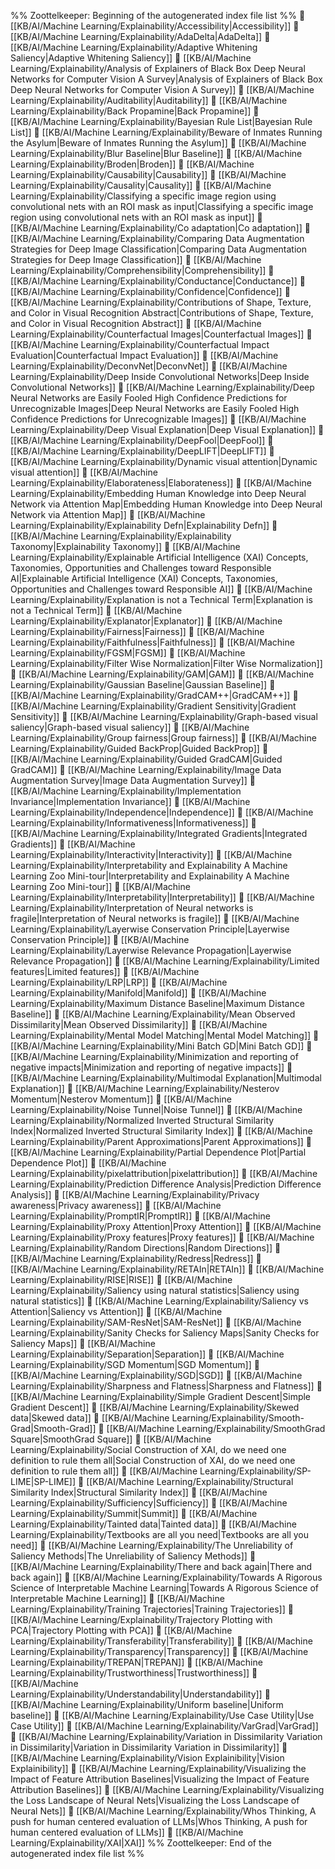 %% Zoottelkeeper: Beginning of the autogenerated index file list  %%
📄 [[KB/AI/Machine Learning/Explainability/Accessibility|Accessibility]]
📄 [[KB/AI/Machine Learning/Explainability/AdaDelta|AdaDelta]]
📄 [[KB/AI/Machine Learning/Explainability/Adaptive Whitening Saliency|Adaptive Whitening Saliency]]
📄 [[KB/AI/Machine Learning/Explainability/Analysis of Explainers of Black Box Deep Neural Networks for Computer Vision A Survey|Analysis of Explainers of Black Box Deep Neural Networks for Computer Vision A Survey]]
📄 [[KB/AI/Machine Learning/Explainability/Auditability|Auditability]]
📄 [[KB/AI/Machine Learning/Explainability/Back Propamine|Back Propamine]]
📄 [[KB/AI/Machine Learning/Explainability/Bayesian Rule List|Bayesian Rule List]]
📄 [[KB/AI/Machine Learning/Explainability/Beware of Inmates Running the Asylum|Beware of Inmates Running the Asylum]]
📄 [[KB/AI/Machine Learning/Explainability/Blur Baseline|Blur Baseline]]
📄 [[KB/AI/Machine Learning/Explainability/Broden|Broden]]
📄 [[KB/AI/Machine Learning/Explainability/Causability|Causability]]
📄 [[KB/AI/Machine Learning/Explainability/Causality|Causality]]
📄 [[KB/AI/Machine Learning/Explainability/Classifying a specific image region using convolutional nets with an ROI mask as input|Classifying a specific image region using convolutional nets with an ROI mask as input]]
📄 [[KB/AI/Machine Learning/Explainability/Co adaptation|Co adaptation]]
📄 [[KB/AI/Machine Learning/Explainability/Comparing Data Augmentation Strategies for Deep Image Classification|Comparing Data Augmentation Strategies for Deep Image Classification]]
📄 [[KB/AI/Machine Learning/Explainability/Comprehensibility|Comprehensibility]]
📄 [[KB/AI/Machine Learning/Explainability/Conductance|Conductance]]
📄 [[KB/AI/Machine Learning/Explainability/Confidence|Confidence]]
📄 [[KB/AI/Machine Learning/Explainability/Contributions of Shape, Texture, and Color in Visual Recognition Abstract|Contributions of Shape, Texture, and Color in Visual Recognition Abstract]]
📄 [[KB/AI/Machine Learning/Explainability/Counterfactual Images|Counterfactual Images]]
📄 [[KB/AI/Machine Learning/Explainability/Counterfactual Impact Evaluation|Counterfactual Impact Evaluation]]
📄 [[KB/AI/Machine Learning/Explainability/DeconvNet|DeconvNet]]
📄 [[KB/AI/Machine Learning/Explainability/Deep Inside Convolutional Networks|Deep Inside Convolutional Networks]]
📄 [[KB/AI/Machine Learning/Explainability/Deep Neural Networks are Easily Fooled High Confidence Predictions for Unrecognizable Images|Deep Neural Networks are Easily Fooled High Confidence Predictions for Unrecognizable Images]]
📄 [[KB/AI/Machine Learning/Explainability/Deep Visual Explanation|Deep Visual Explanation]]
📄 [[KB/AI/Machine Learning/Explainability/DeepFool|DeepFool]]
📄 [[KB/AI/Machine Learning/Explainability/DeepLIFT|DeepLIFT]]
📄 [[KB/AI/Machine Learning/Explainability/Dynamic visual attention|Dynamic visual attention]]
📄 [[KB/AI/Machine Learning/Explainability/Elaborateness|Elaborateness]]
📄 [[KB/AI/Machine Learning/Explainability/Embedding Human Knowledge into Deep Neural Network via Attention Map|Embedding Human Knowledge into Deep Neural Network via Attention Map]]
📄 [[KB/AI/Machine Learning/Explainability/Explainability Defn|Explainability Defn]]
📄 [[KB/AI/Machine Learning/Explainability/Explainability Taxonomy|Explainability Taxonomy]]
📄 [[KB/AI/Machine Learning/Explainability/Explainable Artificial Intelligence (XAI) Concepts, Taxonomies, Opportunities and Challenges toward Responsible AI|Explainable Artificial Intelligence (XAI) Concepts, Taxonomies, Opportunities and Challenges toward Responsible AI]]
📄 [[KB/AI/Machine Learning/Explainability/Explanation is not a Technical Term|Explanation is not a Technical Term]]
📄 [[KB/AI/Machine Learning/Explainability/Explanator|Explanator]]
📄 [[KB/AI/Machine Learning/Explainability/Fairness|Fairness]]
📄 [[KB/AI/Machine Learning/Explainability/Faithfulness|Faithfulness]]
📄 [[KB/AI/Machine Learning/Explainability/FGSM|FGSM]]
📄 [[KB/AI/Machine Learning/Explainability/Filter Wise Normalization|Filter Wise Normalization]]
📄 [[KB/AI/Machine Learning/Explainability/GAM|GAM]]
📄 [[KB/AI/Machine Learning/Explainability/Gaussian Baseline|Gaussian Baseline]]
📄 [[KB/AI/Machine Learning/Explainability/GradCAM++|GradCAM++]]
📄 [[KB/AI/Machine Learning/Explainability/Gradient Sensitivity|Gradient Sensitivity]]
📄 [[KB/AI/Machine Learning/Explainability/Graph-based visual saliency|Graph-based visual saliency]]
📄 [[KB/AI/Machine Learning/Explainability/Group fairness|Group fairness]]
📄 [[KB/AI/Machine Learning/Explainability/Guided BackProp|Guided BackProp]]
📄 [[KB/AI/Machine Learning/Explainability/Guided GradCAM|Guided GradCAM]]
📄 [[KB/AI/Machine Learning/Explainability/Image Data Augmentation Survey|Image Data Augmentation Survey]]
📄 [[KB/AI/Machine Learning/Explainability/Implementation Invariance|Implementation Invariance]]
📄 [[KB/AI/Machine Learning/Explainability/Independence|Independence]]
📄 [[KB/AI/Machine Learning/Explainability/Informativeness|Informativeness]]
📄 [[KB/AI/Machine Learning/Explainability/Integrated Gradients|Integrated Gradients]]
📄 [[KB/AI/Machine Learning/Explainability/Interactivity|Interactivity]]
📄 [[KB/AI/Machine Learning/Explainability/Interpretability and Explainability A Machine Learning Zoo Mini-tour|Interpretability and Explainability A Machine Learning Zoo Mini-tour]]
📄 [[KB/AI/Machine Learning/Explainability/Interpretability|Interpretability]]
📄 [[KB/AI/Machine Learning/Explainability/Interpretation of Neural networks is fragile|Interpretation of Neural networks is fragile]]
📄 [[KB/AI/Machine Learning/Explainability/Layerwise Conservation Principle|Layerwise Conservation Principle]]
📄 [[KB/AI/Machine Learning/Explainability/Layerwise Relevance Propagation|Layerwise Relevance Propagation]]
📄 [[KB/AI/Machine Learning/Explainability/Limited features|Limited features]]
📄 [[KB/AI/Machine Learning/Explainability/LRP|LRP]]
📄 [[KB/AI/Machine Learning/Explainability/Manifold|Manifold]]
📄 [[KB/AI/Machine Learning/Explainability/Maximum Distance Baseline|Maximum Distance Baseline]]
📄 [[KB/AI/Machine Learning/Explainability/Mean Observed Dissimilarity|Mean Observed Dissimilarity]]
📄 [[KB/AI/Machine Learning/Explainability/Mental Model Matching|Mental Model Matching]]
📄 [[KB/AI/Machine Learning/Explainability/Mini Batch GD|Mini Batch GD]]
📄 [[KB/AI/Machine Learning/Explainability/Minimization and reporting of negative impacts|Minimization and reporting of negative impacts]]
📄 [[KB/AI/Machine Learning/Explainability/Multimodal Explanation|Multimodal Explanation]]
📄 [[KB/AI/Machine Learning/Explainability/Nesterov Momentum|Nesterov Momentum]]
📄 [[KB/AI/Machine Learning/Explainability/Noise Tunnel|Noise Tunnel]]
📄 [[KB/AI/Machine Learning/Explainability/Normalized Inverted Structural Similarity Index|Normalized Inverted Structural Similarity Index]]
📄 [[KB/AI/Machine Learning/Explainability/Parent Approximations|Parent Approximations]]
📄 [[KB/AI/Machine Learning/Explainability/Partial Dependence Plot|Partial Dependence Plot]]
📄 [[KB/AI/Machine Learning/Explainability/pixelattribution|pixelattribution]]
📄 [[KB/AI/Machine Learning/Explainability/Prediction Difference Analysis|Prediction Difference Analysis]]
📄 [[KB/AI/Machine Learning/Explainability/Privacy awareness|Privacy awareness]]
📄 [[KB/AI/Machine Learning/Explainability/PromptIR|PromptIR]]
📄 [[KB/AI/Machine Learning/Explainability/Proxy Attention|Proxy Attention]]
📄 [[KB/AI/Machine Learning/Explainability/Proxy features|Proxy features]]
📄 [[KB/AI/Machine Learning/Explainability/Random Directions|Random Directions]]
📄 [[KB/AI/Machine Learning/Explainability/Redress|Redress]]
📄 [[KB/AI/Machine Learning/Explainability/RETAIn|RETAIn]]
📄 [[KB/AI/Machine Learning/Explainability/RISE|RISE]]
📄 [[KB/AI/Machine Learning/Explainability/Saliency using natural statistics|Saliency using natural statistics]]
📄 [[KB/AI/Machine Learning/Explainability/Saliency vs Attention|Saliency vs Attention]]
📄 [[KB/AI/Machine Learning/Explainability/SAM-ResNet|SAM-ResNet]]
📄 [[KB/AI/Machine Learning/Explainability/Sanity Checks for Saliency Maps|Sanity Checks for Saliency Maps]]
📄 [[KB/AI/Machine Learning/Explainability/Separation|Separation]]
📄 [[KB/AI/Machine Learning/Explainability/SGD Momentum|SGD Momentum]]
📄 [[KB/AI/Machine Learning/Explainability/SGD|SGD]]
📄 [[KB/AI/Machine Learning/Explainability/Sharpness and Flatness|Sharpness and Flatness]]
📄 [[KB/AI/Machine Learning/Explainability/Simple Gradient Descent|Simple Gradient Descent]]
📄 [[KB/AI/Machine Learning/Explainability/Skewed data|Skewed data]]
📄 [[KB/AI/Machine Learning/Explainability/Smooth-Grad|Smooth-Grad]]
📄 [[KB/AI/Machine Learning/Explainability/SmoothGrad Square|SmoothGrad Square]]
📄 [[KB/AI/Machine Learning/Explainability/Social Construction of XAI, do we need one definition to rule them all|Social Construction of XAI, do we need one definition to rule them all]]
📄 [[KB/AI/Machine Learning/Explainability/SP-LIME|SP-LIME]]
📄 [[KB/AI/Machine Learning/Explainability/Structural Similarity Index|Structural Similarity Index]]
📄 [[KB/AI/Machine Learning/Explainability/Sufficiency|Sufficiency]]
📄 [[KB/AI/Machine Learning/Explainability/Summit|Summit]]
📄 [[KB/AI/Machine Learning/Explainability/Tainted data|Tainted data]]
📄 [[KB/AI/Machine Learning/Explainability/Textbooks are all you need|Textbooks are all you need]]
📄 [[KB/AI/Machine Learning/Explainability/The Unreliability of Saliency Methods|The Unreliability of Saliency Methods]]
📄 [[KB/AI/Machine Learning/Explainability/There and back again|There and back again]]
📄 [[KB/AI/Machine Learning/Explainability/Towards A Rigorous Science of Interpretable Machine Learning|Towards A Rigorous Science of Interpretable Machine Learning]]
📄 [[KB/AI/Machine Learning/Explainability/Training Trajectories|Training Trajectories]]
📄 [[KB/AI/Machine Learning/Explainability/Trajectory Plotting with PCA|Trajectory Plotting with PCA]]
📄 [[KB/AI/Machine Learning/Explainability/Transferability|Transferability]]
📄 [[KB/AI/Machine Learning/Explainability/Transparency|Transparency]]
📄 [[KB/AI/Machine Learning/Explainability/TREPAN|TREPAN]]
📄 [[KB/AI/Machine Learning/Explainability/Trustworthiness|Trustworthiness]]
📄 [[KB/AI/Machine Learning/Explainability/Understandability|Understandability]]
📄 [[KB/AI/Machine Learning/Explainability/Uniform baseline|Uniform baseline]]
📄 [[KB/AI/Machine Learning/Explainability/Use Case Utility|Use Case Utility]]
📄 [[KB/AI/Machine Learning/Explainability/VarGrad|VarGrad]]
📄 [[KB/AI/Machine Learning/Explainability/Variation in Dissimilarity Variation in Dissimilarity|Variation in Dissimilarity Variation in Dissimilarity]]
📄 [[KB/AI/Machine Learning/Explainability/Vision Explainibility|Vision Explainibility]]
📄 [[KB/AI/Machine Learning/Explainability/Visualizing the Impact of Feature Attribution Baselines|Visualizing the Impact of Feature Attribution Baselines]]
📄 [[KB/AI/Machine Learning/Explainability/Visualizing the Loss Landscape of Neural Nets|Visualizing the Loss Landscape of Neural Nets]]
📄 [[KB/AI/Machine Learning/Explainability/Whos Thinking, A push for human centered evaluation of LLMs|Whos Thinking, A push for human centered evaluation of LLMs]]
📄 [[KB/AI/Machine Learning/Explainability/XAI|XAI]]
%% Zoottelkeeper: End of the autogenerated index file list  %%
